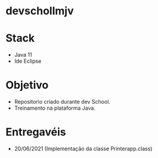 # devschollmjv
# Stack
- Java 11
- Ide Eclipse

# Objetivo
- Repositorio criado durante dev School.
- Treinamento na plataforma Java.

# Entregavéis
- 20/06/2021 (Implementação da classe Printerapp.class)
